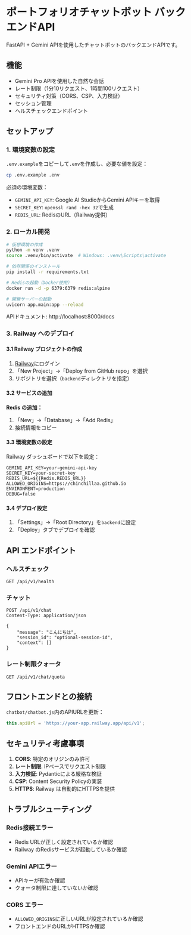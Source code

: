 # ポートフォリオチャットボット バックエンドAPI

FastAPI + Gemini APIを使用したチャットボットのバックエンドAPIです。

## 機能

- Gemini Pro APIを使用した自然な会話
- レート制限（1分10リクエスト、1時間100リクエスト）
- セキュリティ対策（CORS、CSP、入力検証）
- セッション管理
- ヘルスチェックエンドポイント

## セットアップ

### 1. 環境変数の設定

`.env.example`をコピーして`.env`を作成し、必要な値を設定：

```bash
cp .env.example .env
```

必須の環境変数：
- `GEMINI_API_KEY`: Google AI StudioからGemini APIキーを取得
- `SECRET_KEY`: `openssl rand -hex 32`で生成
- `REDIS_URL`: RedisのURL（Railway提供）

### 2. ローカル開発

```bash
# 仮想環境の作成
python -m venv .venv
source .venv/bin/activate  # Windows: .venv\Scripts\activate

# 依存関係のインストール
pip install -r requirements.txt

# Redisの起動（Docker使用）
docker run -d -p 6379:6379 redis:alpine

# 開発サーバーの起動
uvicorn app.main:app --reload
```

APIドキュメント: http://localhost:8000/docs

### 3. Railway へのデプロイ

#### 3.1 Railway プロジェクトの作成

1. [Railway](https://railway.app)にログイン
2. 「New Project」→「Deploy from GitHub repo」を選択
3. リポジトリを選択（`backend`ディレクトリを指定）

#### 3.2 サービスの追加

**Redis の追加：**
1. 「New」→「Database」→「Add Redis」
2. 接続情報をコピー

#### 3.3 環境変数の設定

Railway ダッシュボードで以下を設定：

```
GEMINI_API_KEY=your-gemini-api-key
SECRET_KEY=your-secret-key
REDIS_URL=${{Redis.REDIS_URL}}
ALLOWED_ORIGINS=https://chinchillaa.github.io
ENVIRONMENT=production
DEBUG=false
```

#### 3.4 デプロイ設定

1. 「Settings」→「Root Directory」を`backend`に設定
2. 「Deploy」タブでデプロイを確認

## API エンドポイント

### ヘルスチェック
```
GET /api/v1/health
```

### チャット
```
POST /api/v1/chat
Content-Type: application/json

{
    "message": "こんにちは",
    "session_id": "optional-session-id",
    "context": []
}
```

### レート制限クォータ
```
GET /api/v1/chat/quota
```

## フロントエンドとの接続

`chatbot/chatbot.js`内のAPIURLを更新：

```javascript
this.apiUrl = 'https://your-app.railway.app/api/v1';
```

## セキュリティ考慮事項

1. **CORS**: 特定のオリジンのみ許可
2. **レート制限**: IPベースでリクエスト制限
3. **入力検証**: Pydanticによる厳格な検証
4. **CSP**: Content Security Policyの実装
5. **HTTPS**: Railway は自動的にHTTPSを提供

## トラブルシューティング

### Redis接続エラー
- Redis URLが正しく設定されているか確認
- Railway のRedisサービスが起動しているか確認

### Gemini APIエラー
- APIキーが有効か確認
- クォータ制限に達していないか確認

### CORS エラー
- `ALLOWED_ORIGINS`に正しいURLが設定されているか確認
- フロントエンドのURLがHTTPSか確認